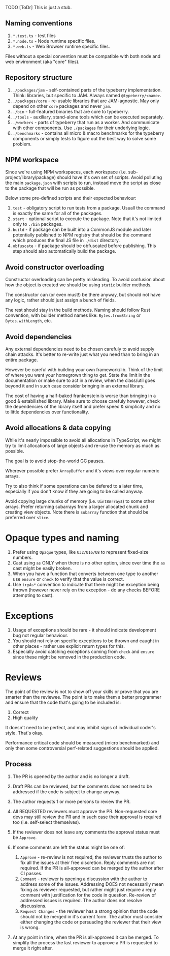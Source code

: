 TODO [ToDr] This is just a stub.

## Naming conventions

1. `*.test.ts` - test files
2. `*.node.ts` - Node runtime specific files.
3. `*.web.ts` - Web Browser runtime specific files.

Files without a special convention must be compatible with both node and web
environment (aka "core" files).

## Repository structure

1. `./packages/jam` - self-contained parts of the typeberry implementation.
    Think: libraries, but specific to JAM. Always named `@typeberry/<name>`.
2. `./packages/core` - re-usable libraries that are JAM-agnostic. May only depend
    on other `core` packages and never `jam`.
3. `./bin` - full-featured binaries that are core to typeberry.
4. `./tools` - auxiliary, stand-alone tools which can be executed separately.
5. `./workers` - parts of typeberry that run as a worker. And communicate with
    other components. Use `./packages` for their underlying logic.
6. `./benchmarks` - contains all micro & macro benchmarks for the typeberry components
    or simply tests to figure out the best way to solve some problem.

## NPM workspace

Since we're using NPM workspaces, each workspace (i.e. sub-project/library/package)
should have it's own set of scripts. Avoid polluting the main `package.json` with
scripts to run, instead move the script as close to the package that will be run
as possible.

Below some pre-defined scripts and their expected behaviour:
1. `test` - obligatory script to run tests from a package. Usuall the command is
    exactly the same for all of the packages.
2. `start` - optional script to execute the package. Note that it's not limited
    only to `./bin` packages.
3. `build` - if package can be built into a CommonJS module and later potentially
    published to NPM registry that should be the command which produces the final
    JS file in `./dist` directory.
4. `obfuscate` - if package should be obfuscated before publishing. This step should
    also automatically build the package.

## Avoid constructor overloading

Constructor overloading can be pretty misleading. To avoid confusion about how the
object is created we should be using `static` builder methods.

The constructor can (or even must!) be there anyway, but should not have any logic,
rather should just assign a bunch of fields.

The rest should stay in the build methods. Naming should follow Rust convention,
with builder method names like: `Bytes.fromString` or `Bytes.withLength`, etc.

## Avoid dependencies

Any external dependencies need to be chosen carefuly to avoid supply chain attacks.
It's better to re-write just what you need than to bring in an entire package.

However be careful with building your own framework/lib. Think of the limit
of where you want your homegrown thing to get. State the limit in the
documentation or make sure to act in a review, when the class/util goes beyond
it and in such case consider bringing in an external library.

The cost of having a half-baked frankenstein is worse than bringing in a good
& estabilished library. Make sure to choose carefuly however, check the
dependencies of the library itself and prefer speed & simplicity and no to
little dependencies over functionality.

## Avoid allocations & data copying

While it's nearly impossible to avoid all allocations in TypeScript,
we might try to limit allocations of large objects
and re-use the memory as much as possible.

The goal is to avoid stop-the-world GC pauses.

Wherever possible prefer `ArrayBuffer` and it's views over regular numeric arrays.

Try to also think if some operations can be defered to a later time, especially
if you don't know if they are going to be called anyway.
 
Avoid copying large chunks of memory (i.e. `Uint8Array`s) to some other arrays.
Prefer returning subarrays from a larger allocated chunk and creating view objects.
Note there is `subarray` function that should be preferred over `slice`.

# Opaque types and naming

1. Prefer using `Opaque` types, like `U32/U16/U8` to represent fixed-size numbers.
2. Cast using `as` ONLY when there is no other option, since over time the `as`
   cast might be easily broken.
3. When you have a function that converts between one type to another use `ensure`
   or `check` to verify that the value is correct.
4. Use `tryAs*` convention to indicate that there might be exception being thrown
   (however never rely on the exception - do any checks BEFORE attempting to cast).

# Exceptions

1. Usage of exceptions should be rare - it should indicate development bug not
   regular behaviour.
2. You should not rely on specific exceptions to be thrown and caught in other
   places - rather use explicit return types for this.
3. Especially avoid catching exceptions coming from `check` and `ensure` since
   these might be removed in the production code.

# Reviews

The point of the review is not to show off your skills or prove that you are
smarter than the reviewee. The point is to make them a better programmer
and ensure that the code that's going to be included is:
1. Correct
2. High quality

It doesn't need to be perfect, and may inhibit signs of individual coder's style.
That's okay.

Performance critical code should be measured (micro benchmarked) and only then
some controversial perf-related suggestions should be applied.

## Process

1. The PR is opened by the author and is no longer a draft.
2. Draft PRs can be reviewed, but the comments does not need to be addressed if
    the code is subject to change anyway.
3. The author requests 1 or more persons to review the PR.
4. All REQUESTED reviewers must approve the PR. Non-requested core devs may still
    review the PR and in such case their approval is required too (i.e.
    self-select themselves).
5. If the reviewer does not leave any comments the approval status must be `Approve`.
6. If some comments are left the status might be one of:
    1. `Approve` - re-review is not required, the reviewer trusts the author to
        fix all the issues at their free discretion. Reply comments are not required.
        If the PR is all-approved can be merged by the author after CI passes.
    2. `Comment` - reviewer is opening a discussion with the author to address
        some of the issues. Addressing DOES not necessarily mean fixing as reviewer
        requested, but rather might just require a reply comment with justification
        for the code in question. Re-review of addressed issues is required.
        The author does not resolve discussions.
    3. `Request Changes` - the reviewer has a strong opinion that the code should
        not be merged in it's current form. The author must consider either changing
        the code or persuading the reviewer that their view is wrong.

7. At any point in time, when the PR is all-approved it can be merged. To simplify
    the process the last reviewer to approve a PR is requested to merge it right
    after.
